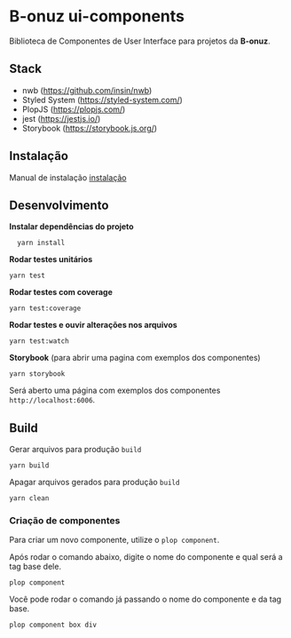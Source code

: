 # B-onuz ui-components

Biblioteca de Componentes de User Interface para projetos da **B-onuz**.

## Stack
- nwb (https://github.com/insin/nwb)
- Styled System (https://styled-system.com/)
- PlopJS (https://plopjs.com/)
- jest (https://jestjs.io/)
- Storybook (https://storybook.js.org/)

## Instalação

Manual de instalação [instalação](docs/guides/instalation.md)

## Desenvolvimento

**Instalar dependências do projeto**

```
  yarn install
```

**Rodar testes unitários**

```
yarn test
```

**Rodar testes com coverage**

```
yarn test:coverage
```

**Rodar testes e ouvir alterações nos arquivos**

```
yarn test:watch
```

**Storybook** (para abrir uma pagina com exemplos dos componentes)

```
yarn storybook
```

Será aberto uma página com exemplos dos componentes `http://localhost:6006`.

## Build

Gerar arquivos para produção `build`

```
yarn build
```

Apagar arquivos gerados para produção `build`

```
yarn clean
```

### Criação de componentes

Para criar  um novo  componente, utilize o `plop component`.

Após rodar  o comando  abaixo, digite o nome do componente e qual será a  tag base dele.

```
plop component
```

Você pode rodar o comando já passando o nome do componente e da tag base.

```
plop component box div
```